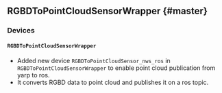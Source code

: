 RGBDToPointCloudSensorWrapper {#master}
--------------------------

### Devices

#### `RGBDToPointCloudSensorWrapper`

* Added new device `RGBDToPointCloudSensor_nws_ros` in `RGBDToPointCloudSensorWrapper` to enable point cloud publication from yarp to ros.
* It converts RGBD data to point cloud and publishes it on a ros topic. 
